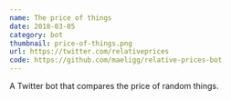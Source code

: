 ```yaml
---
name: The price of things
date: 2018-03-05
category: bot
thumbnail: price-of-things.png
url: https://twitter.com/relativeprices
code: https://github.com/maeligg/relative-prices-bot
---
```


A Twitter bot that compares the price of random things.